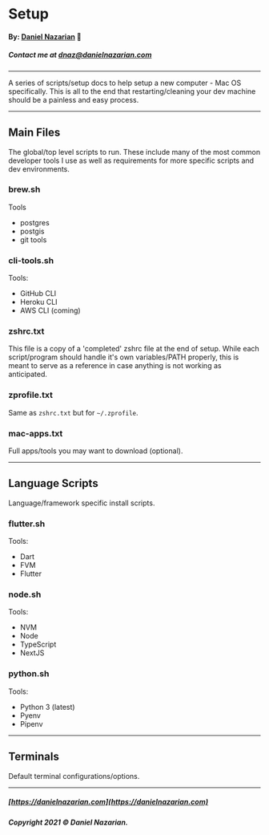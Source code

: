 # Setup
#### By: [Daniel Nazarian](https://danielnazarian) 🐧
##### Contact me at <dnaz@danielnazarian.com>

-------------------------------------------------------

A series of scripts/setup docs to help setup a new computer - Mac OS specifically. This is all to the end that restarting/cleaning
your dev machine should be a painless and easy process.

-------------------------------------------------------

## Main Files
The global/top level scripts to run. These include many of the most common developer tools I use as well as requirements for more
specific scripts and dev environments.

### brew.sh
Tools
- postgres
- postgis
- git tools

### cli-tools.sh
Tools:
- GitHub CLI
- Heroku CLI
- AWS CLI (coming)

### zshrc.txt
This file is a copy of a 'completed' zshrc file at the end of setup. While each script/program should handle it's own variables/PATH
properly, this is meant to serve as a reference in case anything is not working as anticipated.

### zprofile.txt
Same as `zshrc.txt` but for `~/.zprofile`.

### mac-apps.txt
Full apps/tools you may want to download (optional).

-------------------------------------------------------

## Language Scripts
Language/framework specific install scripts.

### flutter.sh
Tools:
- Dart
- FVM
- Flutter

### node.sh
Tools:
- NVM
- Node
- TypeScript
- NextJS

### python.sh
Tools:
- Python 3 (latest)
- Pyenv
- Pipenv

-------------------------------------------------------

## Terminals
Default terminal configurations/options.


-------------------------------------------------------

##### [https://danielnazarian.com](https://danielnazarian.com)
##### Copyright 2021 © Daniel Nazarian.
